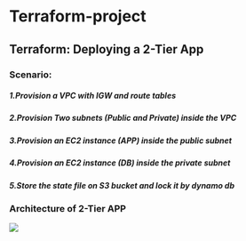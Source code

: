 # Terraform-project
## Terraform: Deploying a 2-Tier App
### Scenario:
##### 1.Provision a VPC with IGW and route tables
##### 2.Provision Two subnets (Public and Private) inside the VPC
##### 3.Provision an EC2 instance (APP) inside the public subnet
##### 4.Provision an EC2 instance (DB) inside the private subnet
##### 5.Store the state file on S3 bucket and lock it by dynamo db

### Architecture of 2-Tier APP
<div>
  <img src="https://github.com/fatma-elsayed656/Terraform-project/assets/135543396/30c4c703-d818-494d-b65a-d02a27544d01">
</div>



